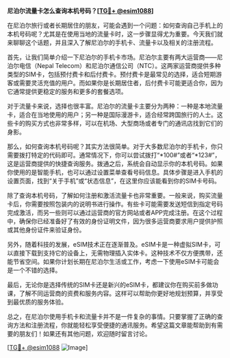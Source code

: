 **尼泊尔流量卡怎么查询本机号码？[[TG💪+ @esim1088](https://t.me/s/esim1088)]**

在尼泊尔旅行或者长期居住的朋友，可能会遇到一个问题：如何查询自己手机上的本机号码呢？尤其是在使用当地的流量卡时，这一步骤显得尤为重要。今天我们就来聊聊这个话题，并且深入了解尼泊尔的手机卡、流量卡以及相关的注册流程。

首先，让我们简单介绍一下尼泊尔的手机卡市场。尼泊尔主要有两大运营商——尼泊尔电信（Nepal Telecom）和尼泊尔通信公司（NTC）。这两家运营商提供多种类型的SIM卡，包括预付费卡和后付费卡。预付费卡是最常见的选择，适合短期游客或需要灵活充值的用户。而如果你是长期居住者，后付费卡可能更适合你，因为它通常提供更稳定的服务和更多的套餐选项。

对于流量卡来说，选择也很丰富。尼泊尔的流量卡主要分为两种：一种是本地流量卡，适合在当地使用的用户；另一种是国际漫游卡，适合经常跨国旅行的人士。这些卡的购买方式也非常多样，可以在机场、大型商场或者专门的通讯店找到它们的身影。

那么，如何查询本机号码呢？其实方法很简单。对于大多数尼泊尔的手机卡，你只需要拨打特定的代码即可。通常情况下，你可以尝试拨打“*100#”或者“*123#”，这是运营商提供的快捷查询服务。拨通之后，系统会自动显示你的本机号码。如果你使用的是智能手机，也可以通过设置菜单查看号码信息。具体步骤是进入手机的设置页面，找到“关于手机”或“状态信息”，在这里你应该能看到你的SIM卡号码。

除了查询本机号码，了解如何注册和激活流量卡也非常重要。一般来说，购买流量卡后，你需要按照包装内的说明书进行操作。有些卡可能需要发送短信到指定号码完成激活，而另一些则可以通过运营商的官方网站或者APP完成注册。在这个过程中，确保你已经准备好了有效的身份证明文件，因为很多运营商要求用户提供护照或其他身份证件来验证身份。

另外，随着科技的发展，eSIM技术正在逐渐普及。eSIM卡是一种虚拟SIM卡，可以直接下载到支持它的设备上，无需物理插入实体卡。这种技术不仅方便携带，还能节省空间。如果你计划长期在尼泊尔生活或工作，考虑一下使用eSIM卡可能会是一个不错的选择。

最后，无论你是选择传统的SIM卡还是新兴的eSIM卡，都建议你在购买前多做功课，了解不同运营商的资费和服务内容。这样可以帮助你更好地规划预算，并享受到最优质的服务体验。

总之，在尼泊尔使用手机卡和流量卡并不是一件复杂的事情。只要掌握了正确的查询方法和注册流程，你就能轻松享受便捷的通讯服务。希望这篇文章能帮助到有需要的朋友们！如果还有其他问题，欢迎随时留言讨论。

[[TG💪+ @esim1088](https://t.me/s/esim1088) ![Image](https://i.postimg.cc/4NQfJmqS/Snipaste-2025-05-13-00-14-12.png)]